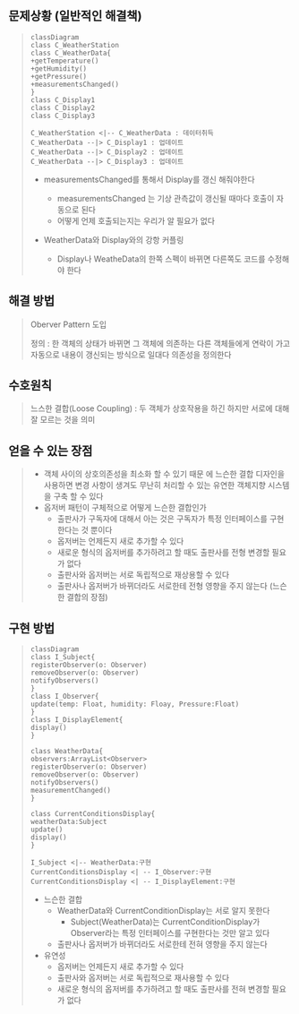 ## 문제상황 (일반적인 해결책)

<blockquote>

```mermaid
classDiagram
class C_WeatherStation
class C_WeatherData{
+getTemperature()
+getHumidity()
+getPressure()
+measurementsChanged()
}
class C_Display1
class C_Display2
class C_Display3

C_WeatherStation <|-- C_WeatherData : 데이터취득
C_WeatherData --|> C_Display1 : 업데이트
C_WeatherData --|> C_Display2 : 업데이트
C_WeatherData --|> C_Display3 : 업데이트

```

* measurementsChanged를 통해서 Display를 갱신 해줘야한다
    * measurementsChanged 는 기상 관측값이 갱신될 때마다 호출이 자동으로 된다
    * 어떻게 언제 호출되는지는 우리가 알 필요가 없다

* WeatherData와 Display와의 강항 커플링
    * Display나 WeatheData의 한쪽 스펙이 바뀌면 다른쪽도 코드를 수정해야 한다

</blockquote>

## 해결 방법

<blockquote>
Oberver Pattern 도입

정의 : 한 객체의 상태가 바뀌면 그 객체에 의존하는 다른 객체들에게 연락이 가고 자동으로 내용이 갱신되는 방식으로 일대다 의존성을 정의한다

</blockquote>

## 수호원칙

<blockquote>
느스한 결합(Loose Coupling) : 두 객체가 상호작용을 하긴 하지만 서로에 대해 잘 모르는 것을 의미
</blockquote>

## 얻을 수 있는 장점

<blockquote>

* 객체 사이의 상호의존성을 최소화 할 수 있기 때문 에 느슨한 결합 디자인을 사용하면 변경 사항이 생겨도 무난히 처리할 수 있는 유연한 객체지향 시스템을 구축 할 수 있다
* 옵저버 패턴이 구체적으로 어떻게 느슨한 결합인가
  - 출판사가 구독자에 대해서 아는 것은 구독자가 특정 인터페이스를 구현한다는 것 뿐이다
  - 옵저버는 언제든지 새로 추가할 수 있다
  - 새로운 형식의 옵저버를 추가하려고 할 때도 출판사를 전형 변경할 필요가 없다
  - 출판사와 옵저버는 서로 독립적으로 재상용할 수 있다
  - 출판사나 옵저버가 바뀌더라도 서로한테 전형 영향을 주지 않는다 (느슨한 결합의 장점)

</blockquote>

## 구현 방법
<blockquote>

```mermaid
classDiagram
class I_Subject{
registerObserver(o: Observer)
removeObserver(o: Observer)
notifyObservers()
}
class I_Observer{
update(temp: Float, humidity: Floay, Pressure:Float)
}
class I_DisplayElement{
display()
}

class WeatherData{
observers:ArrayList<Observer>
registerObserver(o: Observer)
removeObserver(o: Observer)
notifyObservers()
measurementChanged()
}

class CurrentConditionsDisplay{
weatherData:Subject
update()
display()
}

I_Subject <|-- WeatherData:구현
CurrentConditionsDisplay <| -- I_Observer:구현
CurrentConditionsDisplay <| -- I_DisplayElement:구현
```
* 느슨한 결합
  * WeatherData와 CurrentConditionDisplay는 서로 알지 못한다
    * Subject(WeatherData)는 CurrentConditionDisplay가 Observer라는 특정 인터페이스를 구현한다는 것만 알고 있다
  * 출판사나 옵저버가 바뀌더라도 서로한테 전혀 영향을 주지 않는다 
* 유연성
  * 옵저버는 언제든지 새로 추가할 수 있다
  * 출판사와 옵저버는 서로 독립적으로 재사용할 수 있다
  * 새로운 형식의 옵저버를 추가하려고 할 때도 출판사를 전혀 변경할 필요가 없다
</blockquote>
